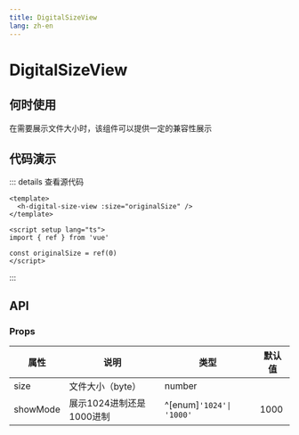 ```yaml
---
title: DigitalSizeView
lang: zh-en
---
```

# DigitalSizeView

## 何时使用

在需要展示文件大小时，该组件可以提供一定的兼容性展示

## 代码演示

<div>
  <h-digital-size-view :size="originalSize" />
</div>

::: details 查看源代码

```vue
<template>
  <h-digital-size-view :size="originalSize" />
</template>

<script setup lang="ts">
import { ref } from 'vue'

const originalSize = ref(0)
</script>

```

:::

## API

### Props

| 属性     | 说明                     | 类型   | 默认值 |
| -------- | ------------------------ | ------ | ------ |
| size     | 文件大小（byte）         | number |        |
| showMode | 展示1024进制还是1000进制 | ^[enum]`'1024'\| '1000'`   | 1000   |  |
